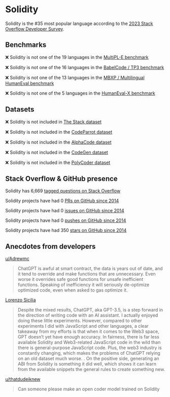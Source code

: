 # Solidity

Solidity is the #35 most popular language according to the [2023 Stack Overflow Developer Survey](https://survey.stackoverflow.co/2023/#section-most-popular-technologies-programming-scripting-and-markup-languages).

## Benchmarks

❌ Solidity is not one of the 19 languages in the [MultiPL-E benchmark](https://blog.continue.dev/an-introduction-to-code-llm-benchmarks-for-software-engineers/#:~:text=couple%20notable%20mentions-,4.%20MultiPL%2DE,-Creator%3A%20Northeastern)

❌ Solidity is not one of the 16 languages in the [BabelCode / TP3 benchmark](https://blog.continue.dev/an-introduction-to-code-llm-benchmarks-for-software-engineers/#:~:text=amazon%2Dscience/mxeval-,12.%20BabelCode%20/%20TP3,-Creator%3A%20Google)

❌ Solidity is not one of the 13 languages in the [MBXP / Multilingual HumanEval benchmark](https://blog.continue.dev/an-introduction-to-code-llm-benchmarks-for-software-engineers/#:~:text=11.%20MBXP%20/%20Multilingual%20HumanEval)

❌ Solidity is not one of the 5 languages in the [HumanEval-X benchmark](https://blog.continue.dev/an-introduction-to-code-llm-benchmarks-for-software-engineers/#:~:text=Some%20multilingual%C2%A0benchmarks-,10.%20HumanEval%2DX,-Creator%3A%20Tsinghua)

## Datasets

❌ Solidity is not included in [The Stack dataset](https://arxiv.org/abs/2211.15533)

❌ Solidity is not included in the [CodeParrot dataset](https://huggingface.co/datasets/codeparrot/github-code)

❌ Solidity is not included in the [AlphaCode dataset](https://arxiv.org/abs/2203.07814)

❌ Solidity is not included in the [CodeGen dataset](https://arxiv.org/abs/2203.13474)

❌ Solidity is not included in the [PolyCoder dataset](https://arxiv.org/abs/2202.13169)

## Stack Overflow & GitHub presence

Solidity has 6,669 [tagged questions on Stack Overflow](https://stackoverflow.com/tags)

Solidity projects have had 0 [PRs on GitHub since 2014](https://madnight.github.io/githut/#/pull_requests/2023/3)

Solidity projects have had 0 [issues on GitHub since 2014](https://madnight.github.io/githut/#/issues/2023/3)

Solidity projects have had 0 [pushes on GitHub since 2014](https://madnight.github.io/githut/#/pushes/2023/3)

Solidity projects have had 350 [stars on GitHub since 2014](https://madnight.github.io/githut/#/stars/2023/3)

## Anecdotes from developers

[u/Adrewmc](https://www.reddit.com/r/solidity/comments/142amjb/comment/jn48x8v/)
> ChatGPT is awful at smart contract, the data is years out of date, and it tend to override and make functions that are unnecessary. Even worse it overrides safe good functions for unsafe inefficient functions. Speaking of inefficiency it will seriously de-optimize optimized code, even when asked to gas optimize it.

[Lorenzo Sicilia](https://outlierventures.io/article/can-chatgpt-really-be-trusted-to-write-a-smart-contract-or-to-refactor-your-existing-solidity-code/)
> Despite the mixed results, ChatGPT, aka GPT-3.5, is a step forward in the direction of writing code with an AI assistant. I actually enjoyed doing these little experiments. However, compared to other experiments I did with JavaScript and other languages, a clear takeaway from my efforts is that when it comes to the Web3 space, GPT doesn’t yet have enough accuracy. In fairness, there is far less available Solidity and Web3-related JavaScript code in the wild than there is general-purpose JavaScript code. Plus, the web3 industry is constantly changing, which makes the problems of ChatGPT relying on an old dataset much worse. . On the positive side, generating an ABI from Solidity is something it did well, which shows it can learn from the available snippets the general rules to create something new.

[u/thatdudeiknew](https://www.reddit.com/r/LocalLLaMA/comments/14qednx/comment/jqmq2t5/?utm_source=share&utm_medium=web2x&context=3)
> Can someone please make an open coder model trained on Solidity